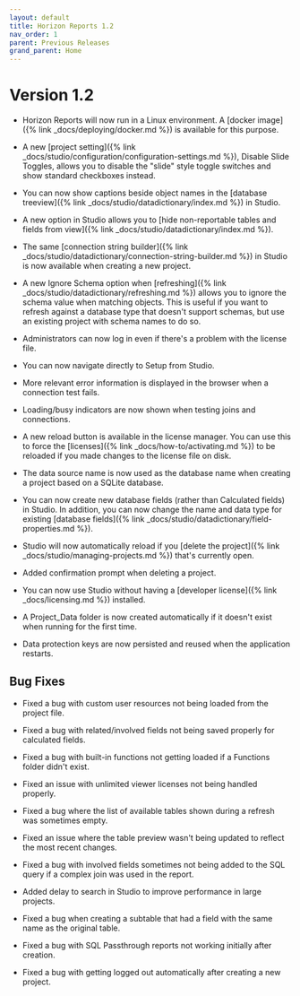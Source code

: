 ```yaml
---
layout: default
title: Horizon Reports 1.2
nav_order: 1
parent: Previous Releases
grand_parent: Home
---
```


# Version 1.2

* Horizon Reports will now run in a Linux environment. A [docker image]({% link _docs/deploying/docker.md %}) is available for this purpose.

* A new [project setting]({% link _docs/studio/configuration/configuration-settings.md %}), Disable Slide Toggles, allows you to disable the "slide" style toggle switches and show standard checkboxes instead.

* You can now show captions beside object names in the [database treeview]({% link _docs/studio/datadictionary/index.md %}) in Studio.

* A new option in Studio allows you to [hide non-reportable tables and fields from view]({% link _docs/studio/datadictionary/index.md %}).

* The same [connection string builder]({% link _docs/studio/datadictionary/connection-string-builder.md %}) in Studio is now available when creating a new project.

* A new Ignore Schema option when [refreshing]({% link _docs/studio/datadictionary/refreshing.md %}) allows you to ignore the schema value when matching objects. This is useful if you want to refresh against a database type that doesn't support schemas, but use an existing project with schema names to do so.

* Administrators can now log in even if there's a problem with the license file.

* You can now navigate directly to Setup from Studio.

* More relevant error information is displayed in the browser when a connection test fails.

* Loading/busy indicators are now shown when testing joins and connections.

* A new reload button is available in the license manager. You can use this to force the [licenses]({% link _docs/how-to/activating.md %}) to be reloaded if you made changes to the license file on disk.

* The data source name is now used as the database name when creating a project based on a SQLite database.

* You can now create new database fields (rather than Calculated fields) in Studio. In addition, you can now change the name and data type for existing [database fields]({% link _docs/studio/datadictionary/field-properties.md %}).

* Studio will now automatically reload if you [delete the project]({% link _docs/studio/managing-projects.md %}) that's currently open.

* Added confirmation prompt when deleting a project.

* You can now use Studio without having a [developer license]({% link _docs/licensing.md %}) installed.

* A Project_Data folder is now created automatically if it doesn't exist when running for the first time.

* Data protection keys are now persisted and reused when the application restarts.

## Bug Fixes

* Fixed a bug with custom user resources not being loaded from the project file.

* Fixed a bug with related/involved fields not being saved properly for calculated fields.

* Fixed a bug with built-in functions not getting loaded if a Functions folder didn't exist. 

* Fixed an issue with unlimited viewer licenses not being handled properly.

* Fixed a bug where the list of available tables shown during a refresh was sometimes empty.

* Fixed an issue where the table preview wasn't being updated to reflect the most recent changes.

* Fixed a bug with involved fields sometimes not being added to the SQL query if a complex join was used in the report.

* Added delay to search in Studio to improve performance in large projects.

* Fixed a bug when creating a subtable that had a field with the same name as the original table.

* Fixed a bug with SQL Passthrough reports not working initially after creation.

* Fixed a bug with getting logged out automatically after creating a new project.
